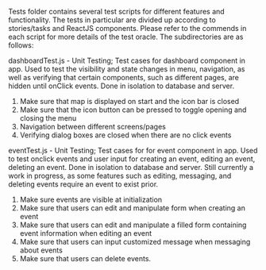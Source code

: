 Tests folder contains several test scripts for different features and functionality. The tests in particular are divided up according to stories/tasks and ReactJS components. Please refer to the commends in each script for more details of the test oracle. The subdirectories are as follows:

dashboardTest.js - Unit Testing; Test cases for dashboard component in app. Used to test the visibility and state changes in menu, navigation, as well as verifying that certain components, such as different pages, are hidden until onClick events. Done in isolation to database and server.
1. Make sure that map is displayed on start and the icon bar is closed
2. Make sure that the icon button can be pressed to toggle opening and closing the menu
3. Navigation between different screens/pages
4. Verifying dialog boxes are closed when there are no click events

eventTest.js - Unit Testing; Test cases for for event component in app. Used to test onclick events and user input for creating an event, editing an event, deleting an event. Done in isolation to database and server. Still currently a work in progress, as some features such as editing, messaging, and deleting events require an event to exist prior.
1. Make sure events are visible at initialization
2. Make sure that users can edit and manipulate form when creating an event
3. Make sure that users can edit and manipulate a filled form containing event information when editing an event
4. Make sure that users can input customized message when messaging about events
5. Make sure that users can delete events.

